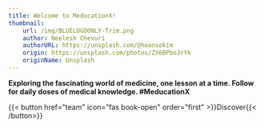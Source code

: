 ```yaml
---
title: Welcome to MeducationX!
thumbnail:
    url: /img/BLUELOGOONLY-Trim.png
    author: Neelesh Chevuri
    authorURL: https://unsplash.com/@hoanvokim
    origin: https://unsplash.com/photos/ZX6BPboJrYk
    originName: Unsplash
---
```


**Exploring the fascinating world of medicine, one lesson at a time.
Follow for daily doses of medical knowledge. #MeducationX**

{{< button href="team" icon="fas book-open" order="first" >}}Discover{{< /button>}}

